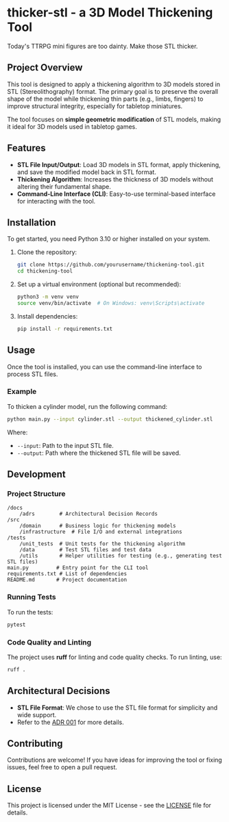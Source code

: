 # thicker-stl - a 3D Model Thickening Tool

Today's TTRPG mini figures are too dainty. Make those STL thicker.

## Project Overview

This tool is designed to apply a thickening algorithm to 3D models stored in STL (Stereolithography) format. The primary
goal is to preserve the overall shape of the model while thickening thin parts (e.g., limbs, fingers) to improve
structural integrity, especially for tabletop miniatures.

The tool focuses on **simple geometric modification** of STL models, making it ideal for 3D models used in
tabletop games.

## Features

- **STL File Input/Output**: Load 3D models in STL format, apply thickening, and save the modified model back in
STL format.
- **Thickening Algorithm**: Increases the thickness of 3D models without altering their fundamental shape.
- **Command-Line Interface (CLI)**: Easy-to-use terminal-based interface for interacting with the tool.

## Installation

To get started, you need Python 3.10 or higher installed on your system.

1. Clone the repository:

   ```bash
   git clone https://github.com/yourusername/thickening-tool.git
   cd thickening-tool
   ```

2. Set up a virtual environment (optional but recommended):

   ```bash
   python3 -m venv venv
   source venv/bin/activate  # On Windows: venv\Scripts\activate
   ```

3. Install dependencies:

   ```bash
   pip install -r requirements.txt
   ```

## Usage

Once the tool is installed, you can use the command-line interface to process STL files.

### Example

To thicken a cylinder model, run the following command:

```bash
python main.py --input cylinder.stl --output thickened_cylinder.stl
```

Where:

- `--input`: Path to the input STL file.
- `--output`: Path where the thickened STL file will be saved.

## Development

### Project Structure

```text
/docs
    /adrs        # Architectural Decision Records
/src
    /domain      # Business logic for thickening models
    /infrastructure  # File I/O and external integrations
/tests
    /unit_tests  # Unit tests for the thickening algorithm
    /data        # Test STL files and test data
    /utils       # Helper utilities for testing (e.g., generating test STL files)
main.py         # Entry point for the CLI tool
requirements.txt # List of dependencies
README.md       # Project documentation
```

### Running Tests

To run the tests:

```bash
pytest
```

### Code Quality and Linting

The project uses **ruff** for linting and code quality checks. To run linting, use:

```bash
ruff .
```

## Architectural Decisions

- **STL File Format**: We chose to use the STL file format for simplicity and wide support.
- Refer to the [ADR 001](docs/adrs/001-choosing-stl-file-format.md) for more details.

## Contributing

Contributions are welcome! If you have ideas for improving the tool or fixing issues, feel free to open a pull request.

## License

This project is licensed under the MIT License - see the [LICENSE](LICENSE) file for details.

